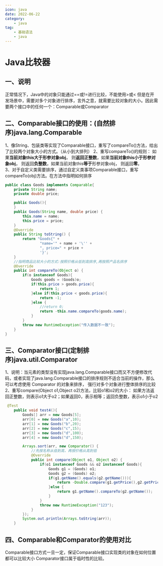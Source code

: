 ```yaml
---
icon: java
date: 2022-06-22
category: 
    - java
tag: 
    - 基础语法
    - java
---
```

# Java比较器

## 一、说明

正常情况下，Java中的对象只能通过==或!=进行比较，不能使用>或<
但是在开发场景中，需要对多个对象进行排序，言外之意，就需要比较对象的大小。因此需要两个接口中的任何一个：Comparable或Comparator

## 二、Comparable接口的使用：(自然排序)java.lang.Comparable  

1、像String、包装类等实现了Comparable接口，重写了compareTo()方法，给出了比较两个对象大小的方式。（从小到大排列）
2、重写compareTo()的规则：
如果**当前对象this大于形参对象obj**， 则**返回正整数**，如果**当前对象this小于形参对象obj**， 则返回**负整数**，如果当前对象this**等于**形参对象obj， 则返回**零**。  
3、对于自定义类需要排序，通过自定义类事项Comparable接口，重写compareTo(obj)方法。在方法中指明如何排序

```java
public class Goods implements Comparable{
    private String name;
    private double price;

    public Goods(){
    }
    public Goods(String name, double price) {
        this.name = name;
        this.price = price;
    }
    @Override
    public String toString() {
        return "Goods{" +
                "name='" + name + '\'' +
                ", price=" + price +
                '}';
    }
    //指明商品比较大小的方式:按照价格从低到高排序,再按照产品名排序
    @Override
    public int compareTo(Object o) {
        if(o instanceof Goods){
            Goods goods = (Goods)o;
            if(this.price > goods.price){
                return 1;
            }else if(this.price < goods.price){
                return -1;
            }else {
                //return 0;
                return -this.name.compareTo(goods.name);
            }
        }
        throw new RuntimeException("传入数据不一致");
    }
}
```

## 三、Comparator接口(定制排序)java.util.Comparator  

1、说明：当元素的类型没有实现java.lang.Comparable接口而又不方便修改代码，或者实现了java.lang.Comparable接口的排序规则不适合当前的操作，那么可以考虑使用 Comparator 的对象来排序， 强行对多个对象进行整体排序的比较  
2、重写compare(Object o1,Object o2)方法，比较o1和o2的大小： 如果方法返
回正整数，则表示o1大于o2；如果返回0，表示相等；返回负整数，表示o1小于o2  

```java
 @Test
    public void test4(){
        Goods[] arr = new Goods[5];
        arr[0] = new Goods("a",10);
        arr[1] = new Goods("b",20);
        arr[2] = new Goods("c",15);
        arr[3] = new Goods("d",100);
        arr[4] = new Goods("d",150);

        Arrays.sort(arr, new Comparator() {
            //先按名称从低到高，再按价格从高到低
            @Override
            public int compare(Object o1, Object o2) {
                if(o1 instanceof Goods && o2 instanceof Goods){
                    Goods g1 = (Goods) o1;
                    Goods g2 = (Goods) o2;
                    if(g1.getName().equals(g2.getName())){
                        return -Double.compare(g1.getPrice(),g2.getPrice());
                    }else {
                        return g1.getName().compareTo(g2.getName());
                    }
                }
                throw new RuntimeException("123");
            }
        });
        System.out.println(Arrays.toString(arr));
    }
```

## 四、Comparable和Comparator的使用对比

Comparable接口方式一旦一定，保证Comparable接口实现类的对象在如何位置都可以比较大小
Comparator接口属于临时性的比较。
